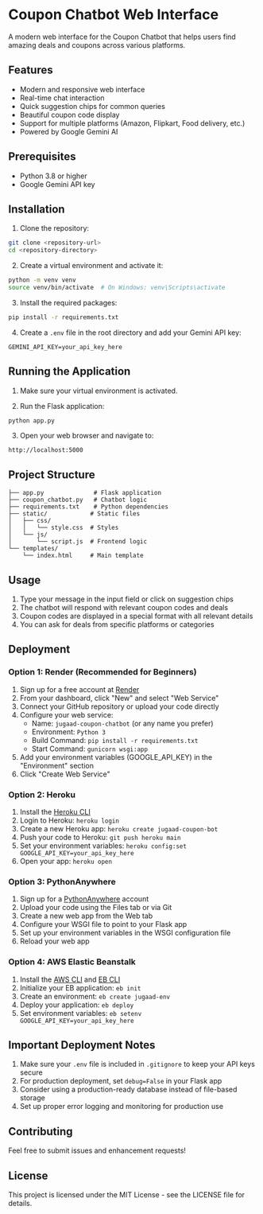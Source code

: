 # Coupon Chatbot Web Interface

A modern web interface for the Coupon Chatbot that helps users find amazing deals and coupons across various platforms.

## Features

- Modern and responsive web interface
- Real-time chat interaction
- Quick suggestion chips for common queries
- Beautiful coupon code display
- Support for multiple platforms (Amazon, Flipkart, Food delivery, etc.)
- Powered by Google Gemini AI

## Prerequisites

- Python 3.8 or higher
- Google Gemini API key

## Installation

1. Clone the repository:
```bash
git clone <repository-url>
cd <repository-directory>
```

2. Create a virtual environment and activate it:
```bash
python -m venv venv
source venv/bin/activate  # On Windows: venv\Scripts\activate
```

3. Install the required packages:
```bash
pip install -r requirements.txt
```

4. Create a `.env` file in the root directory and add your Gemini API key:
```
GEMINI_API_KEY=your_api_key_here
```

## Running the Application

1. Make sure your virtual environment is activated.

2. Run the Flask application:
```bash
python app.py
```

3. Open your web browser and navigate to:
```
http://localhost:5000
```

## Project Structure

```
├── app.py              # Flask application
├── coupon_chatbot.py   # Chatbot logic
├── requirements.txt    # Python dependencies
├── static/            # Static files
│   ├── css/
│   │   └── style.css  # Styles
│   └── js/
│       └── script.js  # Frontend logic
└── templates/
    └── index.html     # Main template
```

## Usage

1. Type your message in the input field or click on suggestion chips
2. The chatbot will respond with relevant coupon codes and deals
3. Coupon codes are displayed in a special format with all relevant details
4. You can ask for deals from specific platforms or categories

## Deployment

### Option 1: Render (Recommended for Beginners)

1. Sign up for a free account at [Render](https://render.com/)
2. From your dashboard, click "New" and select "Web Service"
3. Connect your GitHub repository or upload your code directly
4. Configure your web service:
   - Name: `jugaad-coupon-chatbot` (or any name you prefer)
   - Environment: `Python 3`
   - Build Command: `pip install -r requirements.txt`
   - Start Command: `gunicorn wsgi:app`
5. Add your environment variables (GOOGLE_API_KEY) in the "Environment" section
6. Click "Create Web Service"

### Option 2: Heroku

1. Install the [Heroku CLI](https://devcenter.heroku.com/articles/heroku-cli)
2. Login to Heroku: `heroku login`
3. Create a new Heroku app: `heroku create jugaad-coupon-bot`
4. Push your code to Heroku: `git push heroku main`
5. Set your environment variables: `heroku config:set GOOGLE_API_KEY=your_api_key_here`
6. Open your app: `heroku open`

### Option 3: PythonAnywhere

1. Sign up for a [PythonAnywhere](https://www.pythonanywhere.com/) account
2. Upload your code using the Files tab or via Git
3. Create a new web app from the Web tab
4. Configure your WSGI file to point to your Flask app
5. Set up your environment variables in the WSGI configuration file
6. Reload your web app

### Option 4: AWS Elastic Beanstalk

1. Install the [AWS CLI](https://aws.amazon.com/cli/) and [EB CLI](https://docs.aws.amazon.com/elasticbeanstalk/latest/dg/eb-cli3-install.html)
2. Initialize your EB application: `eb init`
3. Create an environment: `eb create jugaad-env`
4. Deploy your application: `eb deploy`
5. Set environment variables: `eb setenv GOOGLE_API_KEY=your_api_key_here`

## Important Deployment Notes

1. Make sure your `.env` file is included in `.gitignore` to keep your API keys secure
2. For production deployment, set `debug=False` in your Flask app
3. Consider using a production-ready database instead of file-based storage
4. Set up proper error logging and monitoring for production use

## Contributing

Feel free to submit issues and enhancement requests!

## License

This project is licensed under the MIT License - see the LICENSE file for details. 